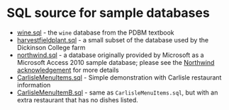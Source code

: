 # SQL source for sample databases

* [wine.sql](wine.sql) - the `wine` database from the PDBM
  textbook
* [harvestfieldplant.sql](harvestfieldplant.sql) - a small
  subset of the database used by the Dickinson College farm
* [northwind.sql](northwind.sql) - a database originally
  provided by Microsoft as a Microsoft Access 2010 sample database;
  please see the [Northwind
  acknowledgement](northwind-acknowledgement.md) for more
  details
* [CarlisleMenuItems.sql](CarlisleMenuItems.sql) - Simple demonstration with Carlisle restaurant information
* [CarlisleMenuItemB.sql](CarlisleMenuItemsB.sql) - same as
  `CarlisleMenuItems.sql`, but with an extra restaurant that has no
  dishes listed.
